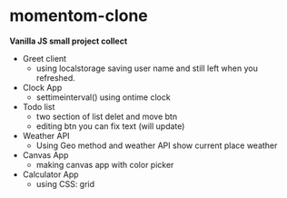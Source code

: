 # momentom-clone
**Vanilla JS small project collect**
*  Greet client
   * using localstorage saving user name and still left when you refreshed.
*  Clock App
   * settimeinterval() using ontime clock
*  Todo list
   *  two section of list delet and move btn
   *  editing btn you can fix text (will update)
*  Weather API
   * Using Geo method and weather API show current place weather
*  Canvas App
   * making canvas app with color picker  
*  Calculator App 
   * using CSS: grid   

